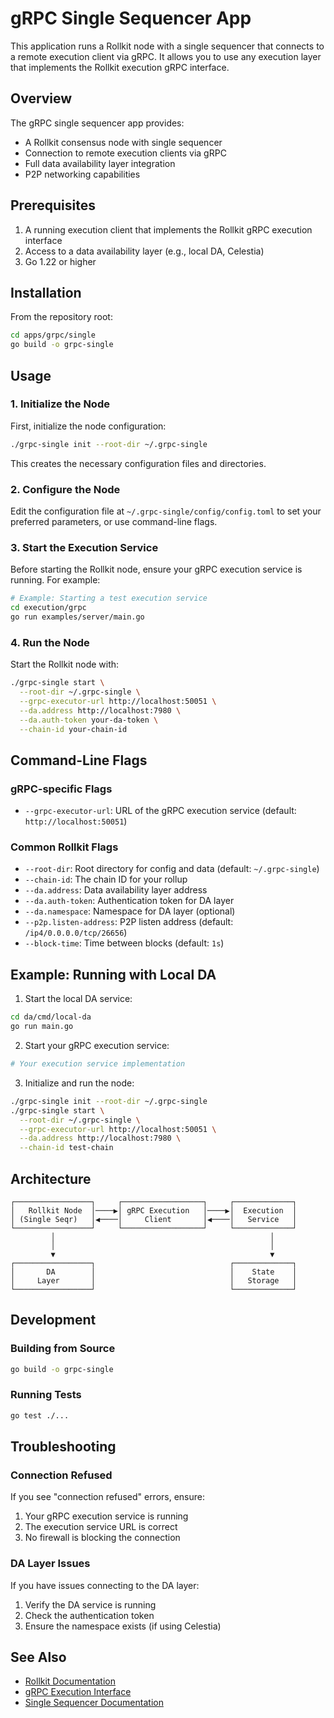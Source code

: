 # gRPC Single Sequencer App

This application runs a Rollkit node with a single sequencer that connects to a remote execution client via gRPC. It allows you to use any execution layer that implements the Rollkit execution gRPC interface.

## Overview

The gRPC single sequencer app provides:
- A Rollkit consensus node with single sequencer
- Connection to remote execution clients via gRPC
- Full data availability layer integration
- P2P networking capabilities

## Prerequisites

1. A running execution client that implements the Rollkit gRPC execution interface
2. Access to a data availability layer (e.g., local DA, Celestia)
3. Go 1.22 or higher

## Installation

From the repository root:

```bash
cd apps/grpc/single
go build -o grpc-single
```

## Usage

### 1. Initialize the Node

First, initialize the node configuration:

```bash
./grpc-single init --root-dir ~/.grpc-single
```

This creates the necessary configuration files and directories.

### 2. Configure the Node

Edit the configuration file at `~/.grpc-single/config/config.toml` to set your preferred parameters, or use command-line flags.

### 3. Start the Execution Service

Before starting the Rollkit node, ensure your gRPC execution service is running. For example:

```bash
# Example: Starting a test execution service
cd execution/grpc
go run examples/server/main.go
```

### 4. Run the Node

Start the Rollkit node with:

```bash
./grpc-single start \
  --root-dir ~/.grpc-single \
  --grpc-executor-url http://localhost:50051 \
  --da.address http://localhost:7980 \
  --da.auth-token your-da-token \
  --chain-id your-chain-id
```

## Command-Line Flags

### gRPC-specific Flags

- `--grpc-executor-url`: URL of the gRPC execution service (default: `http://localhost:50051`)

### Common Rollkit Flags

- `--root-dir`: Root directory for config and data (default: `~/.grpc-single`)
- `--chain-id`: The chain ID for your rollup
- `--da.address`: Data availability layer address
- `--da.auth-token`: Authentication token for DA layer
- `--da.namespace`: Namespace for DA layer (optional)
- `--p2p.listen-address`: P2P listen address (default: `/ip4/0.0.0.0/tcp/26656`)
- `--block-time`: Time between blocks (default: `1s`)

## Example: Running with Local DA

1. Start the local DA service:
```bash
cd da/cmd/local-da
go run main.go
```

2. Start your gRPC execution service:
```bash
# Your execution service implementation
```

3. Initialize and run the node:
```bash
./grpc-single init --root-dir ~/.grpc-single
./grpc-single start \
  --root-dir ~/.grpc-single \
  --grpc-executor-url http://localhost:50051 \
  --da.address http://localhost:7980 \
  --chain-id test-chain
```

## Architecture

```
┌─────────────────┐     ┌──────────────────┐     ┌─────────────┐
│   Rollkit Node  │────▶│ gRPC Execution   │────▶│  Execution  │
│ (Single Seqr)   │◀────│     Client       │◀────│   Service   │
└─────────────────┘     └──────────────────┘     └─────────────┘
         │                                                │
         │                                                │
         ▼                                                ▼
┌─────────────────┐                              ┌─────────────┐
│       DA        │                              │    State    │
│     Layer       │                              │   Storage   │
└─────────────────┘                              └─────────────┘
```

## Development

### Building from Source

```bash
go build -o grpc-single
```

### Running Tests

```bash
go test ./...
```

## Troubleshooting

### Connection Refused

If you see "connection refused" errors, ensure:
1. Your gRPC execution service is running
2. The execution service URL is correct
3. No firewall is blocking the connection

### DA Layer Issues

If you have issues connecting to the DA layer:
1. Verify the DA service is running
2. Check the authentication token
3. Ensure the namespace exists (if using Celestia)

## See Also

- [Rollkit Documentation](https://rollkit.dev)
- [gRPC Execution Interface](../../execution/grpc/README.md)
- [Single Sequencer Documentation](../../sequencers/single/README.md)